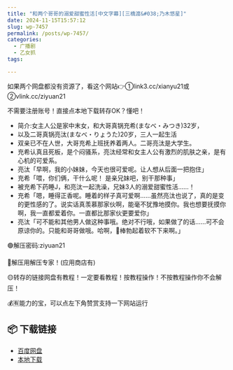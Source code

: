 ```yaml
---
title: "和两个哥哥的溺爱甜蜜性活[中文字幕][三橋渡&#038;乃木悠星]"
date: 2024-11-15T15:57:12
slug: wp-7457
permalink: /posts/wp-7457/
categories:
  - 广播剧
  - 乙女抓
tags:

---
```


如果两个网盘都没有资源了，看这个网站👉①link3.cc/xianyu21或②vlink.cc/ziyuan21

不需要注册账号！直接点本地下载转存OK？懂吧！

*   简介:女主人公是家中末女，和大哥真锅充希(まなべ・みつき)32岁，
*   以及二哥真锅亮汰(まなべ・りょうた)20岁，三人一起生活
*   双亲已不在人世，大哥充希上班抚养着两人。二哥亮汰是大学生。
*   充希认真且死板，是个闷骚系，亮汰经常和女主人公有激烈的肌肤之亲，是有心机的可爱系。
*   亮汰「早啊，我的小妹妹，今天也很可爱呢。让人想从后面一把抱住」
*   充希「喂，你们俩，干什么呢！ 是亲兄妹吧，别干那种事」
*   被充希下药睡J，和亮汰一起洗澡，兄妹3人的溺爱甜蜜性活……！
*   充希「嗯，睡得正香呢。睡着的样子真可爱啊……虽然亮汰也说了，真的是变的更性感的了。说实话真羡慕那家伙啊，能毫不犹豫地摸你。我也想要抚摸你啊，我一直都爱着你。一直都比那家伙更要爱你」
*   亮汰「可不能和其他男人做这种事哦。绝对不行哦，如果做了的话……可不会原谅你的。只能和哥哥做哦。哈啊，🥩棒勃起着软不下来啊。」

🟢解压密码:ziyuan21

🔵解压用解压专家！(应用商店有)

🟡转存的链接网盘有教程！一定要看教程！按教程操作！不按教程操作你不会解压！

💰🈶能力的宝，可以点左下角赞赏支持一下网站运行

## 📦 下载链接
- [百度网盘](https://blziyuan21.com/pay-download/7457?key=a49a46c703&down_id=0)
- [本地下载](https://blziyuan21.com/pay-download/7457?key=a49a46c703&down_id=1)

